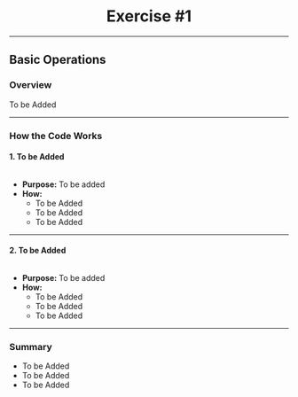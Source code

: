 <div align="center">

# Exercise #1

</div>

---

## Basic Operations

### Overview

To be Added

---

### How the Code Works

#### 1. **To be Added**
```[Code] (To be added)
```
- **Purpose:** To be added
- **How:**  
  - To be Added
  - To be Added
  - To be Added

---

#### 2. **To be Added**
```[Code] (To be added)
```
- **Purpose:** To be added
- **How:**  
  - To be Added
  - To be Added
  - To be Added

---

### Summary

- To be Added
- To be Added
- To be Added